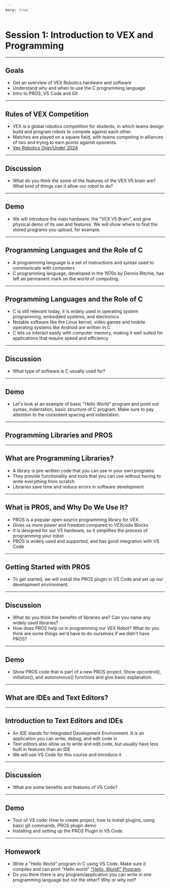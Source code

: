 ```yaml
---
marp: true
---
```


# **Session 1: Introduction to VEX and Programming**

---

## Goals

* Get an overview of VEX Robotics hardware and software
* Understand why and when to use the C programming language
* Intro to PROS, VS Code and Git

---

## Rules of VEX Competition

<!-- Notes: 

- Give overview of the VEX Robotics competition, including its rules, format, and what you will learn. 
- Present key components and hardware such as the VEX V5 Brain. I will present the V5 hardware in person and demo it, showing some of its features and why we need them
- After, we play VEX competition video

 -->
* VEX is a global robotics competition for students, in which teams design build and program robots to compete against each other.
* Matches are played on a square field, with teams competing in alliances of two and trying to earn points against oponents.
* [Vex Robotics Over/Under 2024](https://www.youtube.com/watch?v=dvDqEI7qO34)

---

## Discussion

<!-- Notes: 

- We discuss features of the V5 brain such as loading and running our C programs, settings, sensor view, troubleshooting, etc.

-->

* What do you think the some of the features of the VEX V5 brain are? What kind of things can it allow our robot to do?

---

## Demo

* We will introduce the main hardware, the "VEX V5 Brain", and give physical demo of its use and features. We will show where to find the stored programs you upload, for example.

---

## Programming Languages and the Role of C

<!-- Notes: 

- Introduction to the concept of programming languages. Discuss what is a programming language, why is it needed, basic history of programming. 

-->
* A programming language is a set of instructions and syntax used to communicate with computers
* C programming language, developed in the 1970s by Dennis Ritchie, has left an permanent mark on the world of computing.

<!-- Illustration: 

Programmer next to a VEX robot arm with a idea bubble that has simplified coding logic to control arm. For example, 

if object_detected then
    move_arm_to(object_position)
    close_claw()
-->

---

## Programming Languages and the Role of C

<!-- Notes: 

- Briefly discuss how C is close to the hardware, and can interact with memory manually, whereas other languages do not give as much access and freedom 
- Talk about some basic benefits and drawbacks of C such as how it is fast in performance but slow to code in

-->

* C is still relevant today, it is widely used in operating system programming, embedded systems, and electronics
* Notable software like the Linux kernel, video games and mobile operating systems like Android are written in C
* C lets us interact easily with computer memory, making it well suited for applications that require speed and efficiency

<!-- Illustration: 

Embedded device and code snippet that controls it. Example: smart light bulb

A kid sitting at their desk with a microcontroller such as a raspberry pi that has wires connected to a computer and a smart bulb. The computer screen shows code that will control the bulb, for example:

if motion_detected() and time is between 6 PM and 6 AM then:
    turn_on(light_bulb)
-->
---

## Discussion

* What type of software is C usually used for?

---

## Demo

<!-- Notes: 

- Ensure that students understand basic concepts below and can write the hello world program by themselves from scratch before moving on to more advanced concepts 

-->
* Let's look at an example of basic "Hello World" program and point out syntax, indentation, basic structure of C program. Make sure to pay attention to the consistent spacing and indentation.

---

## Programming Libraries and PROS

---

## What are Programming Libraries?

* A library is pre-written code that you can use in your own programs
* They provide functionality and tools that you can use without having to write everything from scratch
* Libraries save time and reduce errors in software development

--- 

## What is PROS, and Why Do We Use It?

* PROS is a popular open source programming library for VEX
* Gives us more power and freedom compared to VEXcode Blocks
* It is designed for our V5 hardware, so it simplifies the process of programming your robot
* PROS is widely used and supported, and has good integration with VS Code

---

## Getting Started with PROS

* To get started, we will install the PROS plugin in VS Code and set up our development environment.

---

## Discussion

<!-- Notes: 

A few things we'd have to do without PROS: 
- Direct Hardware Communication: Manually manage protocols for motors, sensors, and V5 brain.
- Sensor Data Processing: Calibrate and interpret raw sensor data
- Must create basic functions like angle calculations yourself
- Develop your own way to debug code, manually manage memory processing, etc.

-->
* What do you think the benefits of libraries are? Can you name any widely used libraries?
* How does PROS help us in programming our VEX Robot? What do you think are some things we'd have to do ourselves if we didn't have PROS?

---

## Demo

* Show PROS code that is part of a new PROS project. Show opcontrol(), initialize(), and autonomous() functions and give basic explanation.

---

## What are IDEs and Text Editors?

---

## Introduction to Text Editors and IDEs

* An IDE stands for Integrated Development Environment. It is an application you can write, debug, and edit code in
* Text editors also allow us to write and edit code, but usually have less built in features than an IDE
* We will use VS Code for this course and introduce it

--- 

## Discussion

<!-- Illustration: 

Resolving merge conflict using git version control. A split computer screen that displays two versions of code side by side in VS Code. Right and left screens should have the same function, but slight difference which indicates a version conflict.

Code on left:

void opcontrol() {
   move_forward(maximum speed) 
}

Code on right:

void opcontrol() {
    move_forward(half speed)
}
-->
* What are some benefits and features of VS Code?

---

## Demo

* Tour of VS code: How to create project, how to install plugins, using basic git commands, PROS plugin demo
* Installing and setting up the PROS Plugin in VS Code.

---

## Homework

<!--Illustration idea: 

Show output of "Hello World" program on VS Code terminal of a computer screen:
-->
* Write a "Hello World" program in C using VS Code. Make sure it compiles and can print "Hello world"
["Hello, World!" Program](https://en.wikipedia.org/wiki/%22Hello,_World!%22_program)
* Do you think there is any program/application you can write in one programming language but not the other? Why or why not?

